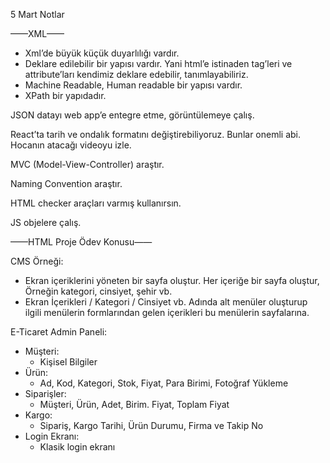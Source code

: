 5 Mart Notlar

——XML——
* Xml’de büyük küçük duyarlılığı vardır.
* Deklare edilebilir bir yapısı vardır. Yani html’e istinaden tag’leri ve attribute’ları kendimiz deklare edebilir, tanımlayabiliriz.
* Machine Readable, Human readable bir yapısı vardır.
* XPath bir yapıdadır.

JSON datayı web app’e entegre etme, görüntülemeye çalış.

React’ta tarih ve ondalık formatını değiştirebiliyoruz. Bunlar onemli abi.
Hocanın atacağı videoyu izle.

MVC (Model-View-Controller) araştır.

Naming Convention araştır. 

HTML checker araçları varmış kullanırsın. 

JS objelere çalış.

——HTML Proje Ödev Konusu——

CMS Örneği:

* Ekran içeriklerini yöneten bir sayfa oluştur. Her içeriğe bir sayfa oluştur, Örneğin kategori, cinsiyet, şehir vb. 
* Ekran İçerikleri / Kategori / Cinsiyet vb. Adında alt menüler oluşturup ilgili menülerin formlarından gelen içerikleri bu menülerin sayfalarına. 

E-Ticaret Admin Paneli:

* Müşteri:
    * Kişisel Bilgiler
* Ürün:
    * Ad, Kod, Kategori, Stok, Fiyat, Para Birimi, Fotoğraf Yükleme
* Siparişler:
    * Müşteri, Ürün, Adet, Birim. Fiyat, Toplam Fiyat
* Kargo:
    * Sipariş, Kargo Tarihi, Ürün Durumu, Firma ve Takip No
* Login Ekranı:
    * Klasik login ekranı
